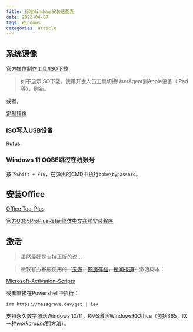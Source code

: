 ```yaml
---
title: 标准Windows安装速查表
date: 2023-04-07
tags: Windows
categories: article
---
```


## 系统镜像
[官方媒体制作工具/ISO下载](https://www.microsoft.com/zh-cn/software-download/windows11)

> 如不显示ISO下载，使用开发人员工具切换UserAgent到Apple设备（iPad等），刷新。

或者，

[定制镜像](https://uupdump.net/)

### ISO写入USB设备
[Rufus](https://rufus.ie/zh/)

### Windows 11 OOBE跳过在线账号
按下`Shift + F10`，在弹出的CMD中执行`oobe\bypassnro`。

## 安装Office
[Office Tool Plus](https://otp.landian.vip/zh-cn/)

[官方O365ProPlusRetail简体中文在线安装程序](https://c2rsetup.officeapps.live.com/c2r/download.aspx?productReleaseID=O365ProPlusRetail&platform=Def&language=zh-cn)

## 激活
> 虽然最好是支持正版的说...

> ~~微软官方客服使用的（[来源](https://twitter.com/TCNOco/status/1634620446002774018)，[网页存档](https://archive.is/kThLf)，[新闻报道](https://www.bleepingcomputer.com/news/security/microsoft-support-cracks-windows-for-customer-after-activation-fails/)）~~激活脚本：

[Microsoft-Activation-Scripts](https://github.com/massgravel/Microsoft-Activation-Scripts)

或者直接在Powershell中执行：

```pwsh
irm https://massgrave.dev/get | iex
```

支持永久数字激活Windows 10/11，KMS激活Windows和Office（包括365，以一种*workaround*的方法）。
